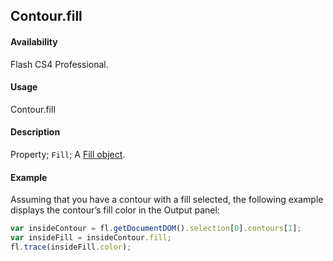 ## Contour.fill

#### Availability

Flash CS4 Professional.

#### Usage

Contour.fill

#### Description

Property; `Fill`; A [Fill object](../Fill_object/Fill_summary.md).

#### Example

Assuming that you have a contour with a fill selected, the following example displays the contour’s fill color in the Output panel:

```javascript
var insideContour = fl.getDocumentDOM().selection[0].contours[1];
var insideFill = insideContour.fill;
fl.trace(insideFill.color);
```
